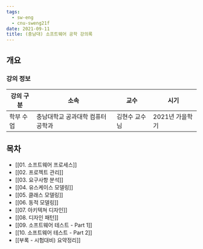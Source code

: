 ```yaml
---
tags:
  - sw-eng
  - cnu-sweng21f
date: 2021-09-11
title: (충남대) 소프트웨어 공학 강의록
---
```

## 개요

### 강의 정보

| 강의 구분 | 소속 | 교수 | 시기 |
| --- | --- | --- | --- |
| 학부 수업 | 충남대학교 공과대학 컴퓨터공학과 | 김현수 교수님 | 2021년 가을학기 |

## 목차

- [[01. 소프트웨어 프로세스]]
- [[02. 프로젝트 관리]]
- [[03. 요구사항 분석]]
- [[04. 유스케이스 모델링]]
- [[05. 클래스 모델링]]
- [[06. 동적 모델링]]
- [[07. 아키텍쳐 디자인]]
- [[08. 디자인 패턴]]
- [[09. 소프트웨어 테스트 - Part 1]]
- [[10. 소프트웨어 테스트 - Part 2]]
- [[부록 - 시험대비) 요약정리]]